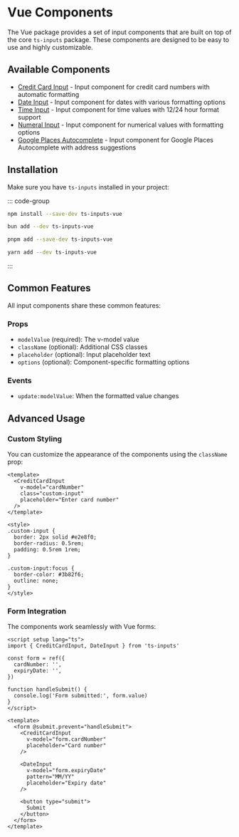 # Vue Components

The Vue package provides a set of input components that are built on top of the core `ts-inputs` package. These components are designed to be easy to use and highly customizable.

## Available Components

- [Credit Card Input](/vue/credit-card) - Input component for credit card numbers with automatic formatting
- [Date Input](/vue/date) - Input component for dates with various formatting options
- [Time Input](/vue/time) - Input component for time values with 12/24 hour format support
- [Numeral Input](/vue/numeral) - Input component for numerical values with formatting options
- [Google Places Autocomplete](/vue/google-places) - Input component for Google Places Autocomplete with address suggestions

## Installation

Make sure you have `ts-inputs` installed in your project:

::: code-group

```sh [npm]
npm install --save-dev ts-inputs-vue
```

```sh [bun]
bun add --dev ts-inputs-vue
```

```sh [pnpm]
pnpm add --save-dev ts-inputs-vue
```

```sh [yarn]
yarn add --dev ts-inputs-vue
```

:::

## Common Features

All input components share these common features:

### Props

- `modelValue` (required): The v-model value
- `className` (optional): Additional CSS classes
- `placeholder` (optional): Input placeholder text
- `options` (optional): Component-specific formatting options

### Events

- `update:modelValue`: When the formatted value changes

## Advanced Usage

### Custom Styling

You can customize the appearance of the components using the `className` prop:

```vue
<template>
  <CreditCardInput
    v-model="cardNumber"
    class="custom-input"
    placeholder="Enter card number"
  />
</template>

<style>
.custom-input {
  border: 2px solid #e2e8f0;
  border-radius: 0.5rem;
  padding: 0.5rem 1rem;
}

.custom-input:focus {
  border-color: #3b82f6;
  outline: none;
}
</style>
```

### Form Integration

The components work seamlessly with Vue forms:

```vue
<script setup lang="ts">
import { CreditCardInput, DateInput } from 'ts-inputs'

const form = ref({
  cardNumber: '',
  expiryDate: '',
})

function handleSubmit() {
  console.log('Form submitted:', form.value)
}
</script>

<template>
  <form @submit.prevent="handleSubmit">
    <CreditCardInput
      v-model="form.cardNumber"
      placeholder="Card number"
    />

    <DateInput
      v-model="form.expiryDate"
      pattern="MM/YY"
      placeholder="Expiry date"
    />

    <button type="submit">
      Submit
    </button>
  </form>
</template>
```
